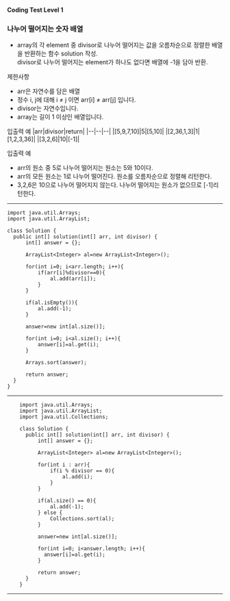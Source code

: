 **Coding Test Level 1**

### 나누어 떨어지는 숫자 배열

- array의 각 element 중 divisor로 나누어 떨어지는 값을 오름차순으로 정렬한 배열을 반환하는 함수 solution 작성.<br>
divisor로 나누어 떨어지는 element가 하나도 없다면 배열에 -1을 담아 반환.

제한사항
- arr은 자연수를 담은 배열
- 정수 i, j에 대해 i ≠ j 이면 arr[i] ≠ arr[j] 입니다.
- divisor는 자연수입니다.
- array는 길이 1 이상인 배열입니다.

입출력 예
|arr|divisor|return|
|--|--|--|
|[5,9,7,10]|5|[5,10]|
|[2,36,1,3]|1|[1,2,3,36]|
|[3,2,6]|10|[-1]|

입출력 예
- arr의 원소 중 5로 나누어 떨어지는 원소는 5와 10이다.
- arr의 모든 원소는 1로 나누어 떨어진다. 원소를 오름차순으로 정렬해 리턴한다.
- 3,2,6은 10으로 나누어 떨어지지 않는다. 나누어 떨어지는 원소가 없으므로 [-1]리턴한다.

---

    import java.util.Arrays;
    import java.util.ArrayList;

    class Solution {
      public int[] solution(int[] arr, int divisor) {
          int[] answer = {};

          ArrayList<Integer> al=new ArrayList<Integer>();

          for(int i=0; i<arr.length; i++){
              if(arr[i]%divisor==0){
                  al.add(arr[i]);
              }
          }

          if(al.isEmpty()){
              al.add(-1);
          }

          answer=new int[al.size()];

          for(int i=0; i<al.size(); i++){
              answer[i]=al.get(i);
          }

          Arrays.sort(answer);

          return answer;
      }
    }

---

        import java.util.Arrays;
        import java.util.ArrayList;
        import java.util.Collections;

        class Solution {
          public int[] solution(int[] arr, int divisor) {
              int[] answer = {};

              ArrayList<Integer> al=new ArrayList<Integer>();

              for(int i : arr){
                  if(i % divisor == 0){
                      al.add(i);
                  }
              }

              if(al.size() == 0){
                  al.add(-1);
              } else {
                  Collections.sort(al);
              }

              answer=new int[al.size()];

              for(int i=0; i<answer.length; i++){
                answer[i]=al.get(i);    
              }

              return answer;
          }
        }

---

